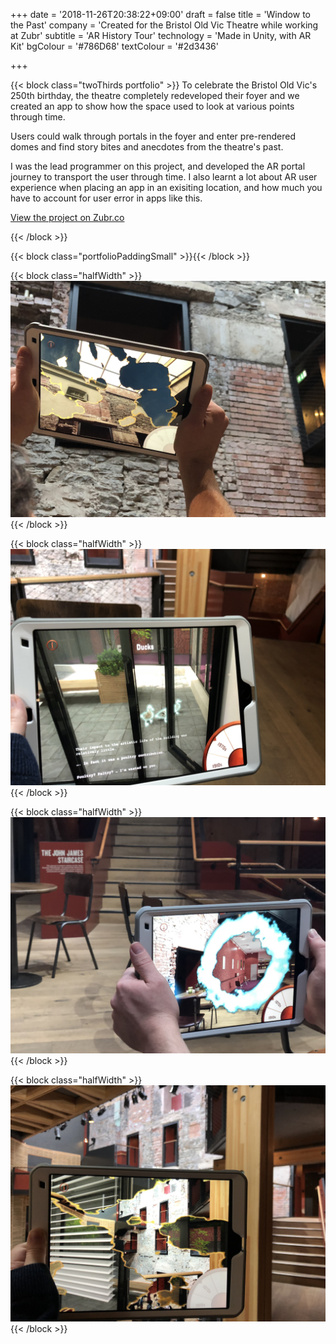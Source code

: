 +++
date = '2018-11-26T20:38:22+09:00'
draft = false
title = 'Window to the Past'
company = 'Created for the Bristol Old Vic Theatre while working at Zubr'
subtitle = 'AR History Tour'
technology = 'Made in Unity, with AR Kit'
bgColour = '#786D68'
textColour = '#2d3436'

+++

{{< block class="twoThirds portfolio" >}}
To celebrate the Bristol Old Vic's 250th birthday, the theatre completely redeveloped their foyer and we created an app to show how the space used to look at various points through time. 

Users could walk through portals in the foyer and enter pre-rendered domes and find story bites and anecdotes from the theatre's past.

I was the lead programmer on this project, and developed the AR portal journey to transport the user through time. I also learnt a lot about AR user experience when placing an app in an exisiting location, and how much you have to account for user error in apps like this.




[View the project on Zubr.co](https://zubr.co/case-study/window-to-the-past/)

{{< /block >}}

{{< block class="portfolioPaddingSmall" >}}{{< /block >}}


{{< block class="halfWidth" >}}
![alt](01.jpg "portfolioImg")
{{< /block >}}

{{< block class="halfWidth" >}}
![alt](02.jpg "portfolioImg")
{{< /block >}}

{{< block class="halfWidth" >}}
![alt](03.jpg "portfolioImg")
{{< /block >}}

{{< block class="halfWidth" >}}
![alt](04.jpg "portfolioImg")
{{< /block >}}
